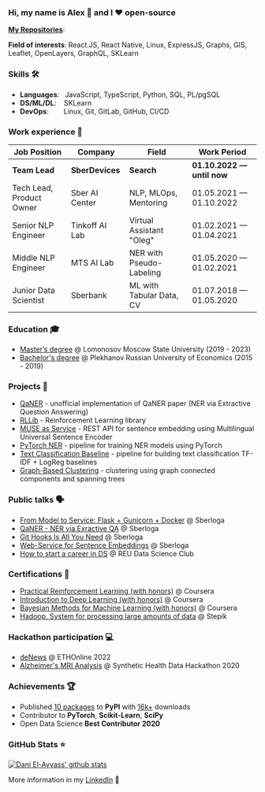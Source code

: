 <!-- ![](https://komarev.com/ghpvc/?username=alexpaulooliveira&color=36b812)<br>
![](https://img.shields.io/github/followers/alexpaulooliveira?style=social)<br>
![](https://img.shields.io/github/stars/alexpaulooliveira?style=social)<br> -->

### Hi, my name is Alex 👋 and I ❤️ open-source

**[My Repositories](https://github.com/alexpaulooliveira?tab=repositories)**: 

**Field of interests**: 
React.JS, React Native, Linux, ExpressJS, Graphs, GIS, Leaflet, OpenLayers, GraphQL, SKLearn

<!-- ! **Curriculum Vitae**: [cv.pdf](https://github.com/alexpaulooliveira/alexpaulooliveira/blob/main/cv.pdf)  -->

### Skills 🛠️
- **Languages**: &nbsp;                          JavaScript, TypeScript, Python, SQL, PL/pgSQL 
- **DS/ML/DL**: &nbsp;&nbsp;                     SKLearn
- **DevOps**:  &nbsp;&nbsp;&nbsp;&nbsp;          Linux, Git, GitLab, GitHub, CI/CD

### Work experience 👔
| Job Position                 | Company            | Field                        | Work Period                |
| ---------------------------- | ------------------ | ---------------------------- | -------------------------- |
| **Team Lead**                | **SberDevices**    | **Search**                   | **01.10.2022 — until now** |
| Tech Lead, Product Owner     | Sber AI Сenter     | NLP, MLOps, Mentoring        | 01.05.2021 — 01.10.2022    |
| Senior NLP Engineer          | Tinkoff AI Lab     | Virtual Assistant "Oleg"     | 01.02.2021 — 01.04.2021    |
| Middle NLP Engineer          | MTS AI Lab         | NER with Pseudo-Labeling     | 01.05.2020 — 01.02.2021    |
| Junior Data Scientist        | Sberbank           | ML with Tabular Data, CV     | 01.07.2018 — 01.05.2020    |

### Education 🎓
- [Master’s degree](https://github.com/dayyass/prior-knowledge-layer-for-sequence-tagging) @ Lomonosov Moscow State University (2019 - 2023)
- [Bachelor's degree](https://github.com/dayyass/bachelor-diploma) @ Plekhanov Russian University of Economics (2015 - 2019)

### Projects 🐾
- [QaNER](https://github.com/dayyass/QaNER) - unofficial implementation of QaNER paper (NER via Extractive Question Answering)
- [RLLib](https://github.com/dayyass/rllib) - Reinforcement Learning library
- [MUSE as Service](https://github.com/dayyass/muse-as-service) - REST API for sentence embedding using Multilingual Universal Sentence Encoder
- [PyTorch NER](https://github.com/dayyass/pytorch-ner) - pipeline for training NER models using PyTorch
- [Text Classification Baseline](https://github.com/dayyass/text-classification-baseline) - pipeline for building text classification TF-IDF + LogReg baselines
- [Graph-Based Clustering](https://github.com/dayyass/graph-based-clustering) - clustering using graph connected components and spanning trees

### Public talks 🗣
- [From Model to Service: Flask + Gunicorn + Docker](https://youtu.be/onPlqEO0lN0) @ Sberloga
- [QaNER - NER via Exractive QA](https://youtu.be/JRec8FpjhpM) @ Sberloga
- [Git Hooks Is All You Need](https://youtu.be/92OMAtdVIAs) @ Sberloga
- [Web-Service for Sentence Embeddings](https://youtu.be/ZayiaA84oXg) @ Sberloga
- [How to start a career in DS](https://youtu.be/_YrX25CpJWs) @ REU Data Science Club

### Certifications 📜
- [Practical Reinforcement Learning (with honors)](https://www.coursera.org/account/accomplishments/certificate/AUVVSHZFH7XZ) @ Coursera
- [Introduction to Deep Learning (with honors)](https://www.coursera.org/account/accomplishments/certificate/D4VMH74AJHHK) @ Coursera
- [Bayesian Methods for Machine Learning (with honors)](https://www.coursera.org/account/accomplishments/certificate/5R62SGB3G6GF) @ Coursera
- [Hadoop. System for processing large amounts of data](https://stepik.org/cert/166893) @ Stepik

<!--- ### Conference participation 📈
- IX International Scientific and Practical [Conference](https://it-mm.rea.ru/eng) named after A.I. Kitov "Information Technologies and Mathematical Methods in Economics and Management"
- Deep and Machine Learning methods for document clustering and classification [tutorial](https://indico-hlit.jinr.ru/event/146/overview) in frames of The XXIII International Scientific [Conference](https://indico.jinr.ru/event/756) of Young Scientists and Specialists (AYSS-2019)  -->

### Hackathon participation 💻
- [deNews](https://ethglobal.com/showcase/denews-djqvk) @ ETHOnline 2022
- [Alzheimer's MRI Analysis](https://github.com/dayyass/synthetic_health_data_hackathon_2020) @ Synthetic Health Data Hackathon 2020

### Achievements 🏆
- Published [10 packages](https://pypi.org/user/dayyass/) to **PyPI** with [16k+](https://pepy.tech) downloads
- Contributor to **PyTorch**, **Scikit-Learn**, **SciPy**
- Open Data Science **Best Contributor 2020**

### GitHub Stats ⭐
[![Dani El-Ayyass' github stats](https://github-readme-stats.vercel.app/api?username=dayyass&show_icons=true)](https://github.com/anuraghazra/github-readme-stats)

More information in my [LinkedIn](https://www.linkedin.com/in/alexpauloo/) 🚀

